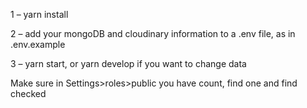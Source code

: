 1 – yarn install

2 – add your mongoDB and cloudinary information to a .env file, as in .env.example

3 – yarn start, or yarn develop if you want to change data

Make sure in Settings>roles>public you have count, find one and find checked
